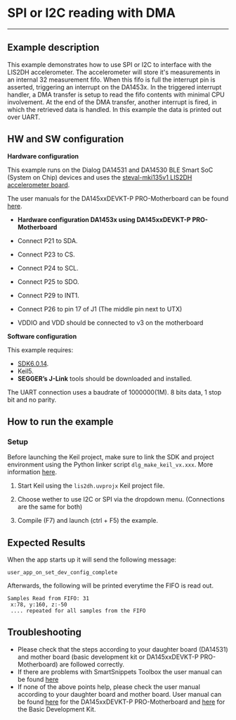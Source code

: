 ﻿# SPI or I2C reading with DMA

---


## Example description

This example demonstrates how to use SPI or I2C to interface with the LIS2DH accelerometer. The accelerometer will store it's measurements in an internal 32 measurement fifo. When this fifo is full the interrupt pin is asserted, triggering an interrupt on the DA1453x. In the triggered interrupt handler, a DMA transfer is setup to read the fifo contents with minimal CPU involvement. At the end of the DMA transfer, another interrupt is fired, in which the retrieved data is handled. In this example the data is printed out over UART. 
   	
## HW and SW configuration


**Hardware configuration**

This example runs on the Dialog DA14531 and DA14530 BLE Smart SoC (System on Chip) devices and uses the [steval-mki135v1 LIS2DH accelerometer board](https://www.st.com/en/evaluation-tools/steval-mki135v1.html).


The user manuals for the DA145xxDEVKT-P PRO-Motherboard can be found [here](https://www.dialog-semiconductor.com/products/da14531-development-kit-pro).


* __Hardware configuration DA1453x using DA145xxDEVKT-P PRO-Motherboard__
- Connect P21 to SDA.
- Connect P23 to CS.
- Connect P24 to SCL.
- Connect P25 to SDO.
- Connect P29 to INT1.

- Connect P26 to pin 17 of J1 (The middle pin next to UTX)

- VDDIO and VDD should be connected to v3 on the motherboard

 **Software configuration**

This example requires:
- [SDK6.0.14](https://www.dialog-semiconductor.com/da14531_sdk_latest).
- Keil5.
- __SEGGER’s J-Link__ tools should be downloaded and installed.

The UART connection uses a baudrate of 1000000(1M). 8 bits data, 1 stop bit and no parity.

## How to run the example
### Setup
Before launching the Keil project, make sure to link the SDK and project environment using the Python linker script `dlg_make_keil_vx.xxx`. More information [here](http://lpccs-docs.dialog-semiconductor.com/Software_Example_Setup/index.html).
1. Start Keil using the `lis2dh.uvprojx` Keil project file.

2. Choose wether to use I2C or SPI via the dropdown menu. (Connections are the same for both)

3. Compile (F7) and launch (ctrl + F5) the example.

## Expected Results

When the app starts up it will send the following message:

    user_app_on_set_dev_config_complete

Afterwards, the following will be printed everytime the FIFO is read out.

    Samples Read from FIFO: 31
     x:78, y:160, z:-50
     .... repeated for all samples from the FIFO

## Troubleshooting
- Please check that the steps according to your daughter board (DA14531) and mother board (basic development kit or DA145xxDEVKT-P PRO-Motherboard) are followed correctly.
- If there are problems with SmartSnippets Toolbox the user manual can be found [here](http://lpccs-docs.dialog-semiconductor.com/SmartSnippetsToolbox5.0.8_UM/index.html)
- If none of the above points help, please check the user manual according to your daughter board and mother board. User manual can be found [here](https://www.dialog-semiconductor.com/products/da14531-development-kit-pro) for the DA145xxDEVKT-P PRO-Motherboard and [here](https://www.dialog-semiconductor.com/sites/default/files/um-b-048_da14585da14586_getting_started_guide_v2.0_0.pdf) for the Basic Development Kit.


